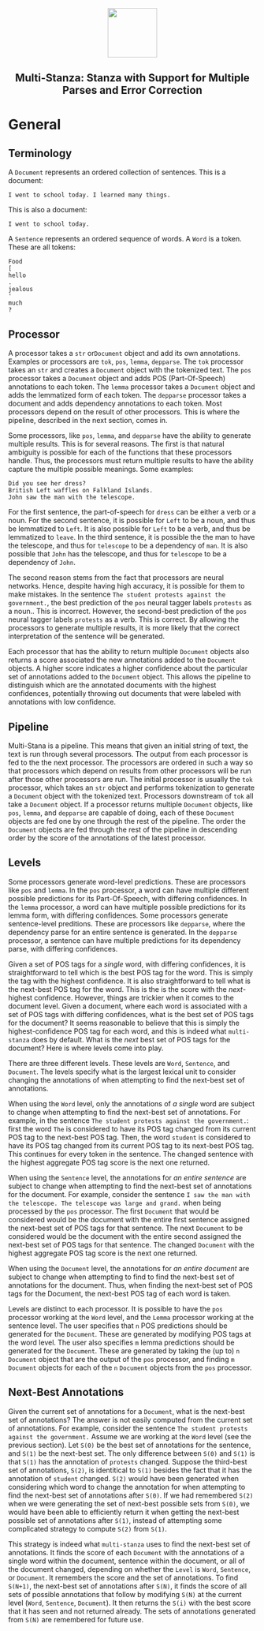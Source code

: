 <div align="center"><img src="https://github.com/stanfordnlp/stanza/raw/dev/images/stanza-logo.png" height="100px"/></div>

<h2 align="center">Multi-Stanza: Stanza with Support for Multiple Parses and Error Correction</h2>

# General
## Terminology
A `Document` represents an ordered collection of sentences. This is a document:
````
I went to school today. I learned many things.
````

This is also a document:
````
I went to school today.
````

A `Sentence` represents an ordered sequence of words. A `Word` is a token. These are all tokens:
```
Food
[
hello
.
jealous
'
much
?
```

## Processor
A processor takes a `str` or`Document` object and add its own annotations. Examples or processors are `tok`, `pos`, `lemma`, `depparse`. The `tok` processor takes an `str` and creates a `Document` object with the tokenized text. The `pos` processor takes a `Document` object and adds POS (Part-Of-Speech) annotations to each token. The `lemma` processor takes a `Document` object and adds the lemmatized form of each token. The `depparse` processor takes a document and adds dependency annotations to each token. Most processors depend on the result of other processors. This is where the pipeline, described in the next section, comes in.

Some processors, like `pos`, `lemma`, and `depparse` have the ability to generate multiple results. This is for several reasons. The first is that natural ambiguity is possible for each of the functions that these processors handle. Thus, the processors must return multiple results to have the ability capture the multiple possible meanings. Some examples:
````
Did you see her dress?
British Left waffles on Falkland Islands.
John saw the man with the telescope.
````
For the first sentence, the part-of-speech for `dress` can be either a verb or a noun. For the second sentence, it is possible for `Left` to be a noun, and thus be lemmatized to `Left`. It is also possible for `Left` to be a verb, and thus be lemmatized to `leave`. In the third sentence, it is possible the the man to have the telescope, and thus for `telescope` to be a dependency of `man`. It is also possible that `John` has the telescope, and thus for `telescope` to be a dependency of `John`.

The second reason stems from the fact that processors are neural networks. Hence, despite having high accuracy, it is possible for them to make mistakes. In the sentence `The student protests against the government.`, the best prediction of the `pos` neural tagger labels `protests` as a noun.. This is incorrect. However, the second-best prediction of the `pos` neural tagger labels `protests` as a verb. This is correct. By allowing the processors to generate multiple results, it is more likely that the correct interpretation of the sentence will be generated.

Each processor that has the ability to return multiple `Document` objects also returns a score associated the new annotations added to the `Document` objects. A higher score indicates a higher confidence about the particular set of annotations added to the `Document` object. This allows the pipeline to distinguish which are the annotated documents with the highest confidences, potentially throwing out documents that were labeled with annotations with low confidence.

## Pipeline
Multi-Stana is a pipeline. This means that given an initial string of text, the text is run through several processors. The output from each processor is fed to the the next processor. The processors are ordered in such a way so that processors which depend on results from other processors will be run after those other processors are run. The initial processor is usually the `tok` processor, which takes an `str` object and performs tokenization to generate a `Document` object with the tokenized text. Processors downstream of `tok` all take a `Document` object. If a processor returns multiple `Document` objects, like `pos`, `lemma`, and `depparse` are capable of doing, each of these `Document` objects are fed one by one through the rest of the pipeline. The order the `Document` objects are fed through the rest of the pipeline in descending order by the score of the annotations of the latest processor. 

## Levels
Some processors generate word-level predictions. These are processors like `pos` and `lemma`. In the `pos` processor, a word can have multiple different possible predictions for its Part-Of-Speech, with differing confidences. In the `lemma` processor, a word can have multiple possible predictions for its lemma form, with differing confidences. Some processors generate sentence-level preditions.  These are processors like `depparse`, where the dependency parse for an entire sentence is generated. In the `depparse` processor, a sentence can have multiple predictions for its dependency parse, with differing confidences.

Given a set of POS tags for a *single* word, with differing confidences, it is straightforward to tell which is the best POS tag for the word. This is simply the tag with the highest confidence. It is also straightforward to tell what is the next-best POS tag for the word. This is the is the score with the *next*-highest confidence. However, things are trickier when it comes to the document level. Given a document, where each word is associated with a set of POS tags with differing confidences, what is the best set of POS tags for the document? It seems reasonable to believe that this is simply the highest-confidence POS tag for each word, and this is indeed what `multi-stanza` does by default. What is the *next* best set of POS tags for the document? Here is where levels come into play.

There are three different levels. These levels are `Word`, `Sentence`, and `Document`. The levels
specify what is the largest lexical unit to consider changing the annotations of when attempting to find the next-best set of annotations. 

When using the `Word` level, only the annotations of *a single* word are subject to change when attempting to find the next-best set of annotations. For example, in the sentence `The student protests against the government.`: first the word `The` is considered to have its POS tag changed from its current POS tag to the next-best POS tag. Then, the word `student` is considered to have its POS tag changed from its current POS tag to its next-best POS tag. This continues for every token in the sentence. The changed sentence with the highest aggregate POS tag score is the next one returned.

When using the `Sentence` level, the annotations for *an entire sentence* are subject to change when attempting to find the next-best set of annotations for the document. For example, consider the sentence `I saw the man with the telescope. The telescope was large and grand.` when being processed by the `pos` processor. The first `Document` that would be considered would be the document with the entire first sentence assigned the next-best set of POS tags for that sentence.  The next `Document` to be considered would be the document with the entire second assigned the next-best set of POS tags for that sentence. The changed `Document` with the highest aggregate POS tag score is the next one returned.

When using the `Document` level, the annotations for *an entire document* are subject to change when attempting to find to find the next-best set of annotations for the document. Thus, when finding the next-best set of POS tags for the Document, the next-best POS tag of each word is taken.

Levels are distinct to each processor. It is possible to have the `pos` processor working at the `Word` level, and the `Lemma` processor working at the sentence level. The user specifies that `n` POS predictions should be generated for the `Document`. These are generated by modifying POS tags at the word level. The user also specifies `m` lemma predictions should be generated for the `Document`.  These are generated by taking the (up to) `n` `Document` object that are the output of the `pos` processor, and finding `m` `Document` objects for each of the `n` `Document` objects from the `pos` processor.

## Next-Best Annotations
Given the current set of annotations for a `Document`, what is the next-best set of annotations?
The answer is not easily computed from the current set of annotations. For example, consider the sentence `The student protests against the government.` Assume we are working at the `Word` level (see the previous section). Let `S(0)` be the best set of annotations for the sentence, and `S(1)` be the next-best set. The only difference between `S(0)` and `S(1)` is that `S(1)` has the annotation of `protests` changed. Suppose the third-best set of annotations, `S(2)`, is identitical to `S(1)` besides the fact that it has the annotation of `student` changed. `S(2)` would have been generated when considering which word to change the annotation for when attempting to find the next-best set of annotations after `S(0)`. If we had remembered `S(2)` when we were generating the set of next-best possible sets from `S(0)`, we would have been able to efficiently return it when getting the next-best possible set of annotations after `S(1)`, instead of attempting some complicated strategy to compute `S(2)` from `S(1)`. 

This strategy is indeed what `multi-stanza` uses to find the next-best set of annotations. It finds the score of each `Document` with the annotations of a single word within the document, sentence within the document, or all of the document changed, depending on whether the `Level` is `Word`, `Sentence`, or `Document`. It remembers the score and the set of annotations. To find `S(N+1)`, the next-best set of annotations after `S(N)`, it finds the score of all sets of possible annotations that follow by modifying `S(N)` at the current level (`Word`, `Sentence`, `Document`). It then returns the `S(i)` with the best score that it has seen and not returned already. The sets of annotations generated from `S(N)` are remembered for future use.

